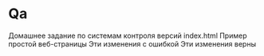 # Qa
Домашнее задание по системам контроля версий
index.html
Пример простой веб-страницы
Эти изменения с ошибкой
Эти изменения верны